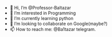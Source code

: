 - 👋 Hi, I’m @Professor-Baltazar
- 👀 I’m interested in Programming
- 🌱 I’m currently learning python
- 💞️ I’m looking to collaborate on Google(maybe?)
- 📫 How to reach me: @Ba1tazar telegram.

<!---
Professor-Baltazar/Professor-Baltazar is a ✨ special ✨ repository because its `README.md` (this file) appears on your GitHub profile.
You can click the Preview link to take a look at your changes.
--->
